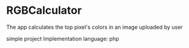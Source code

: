 # RGBCalculator
The app calculates the top pixel's colors in an image uploaded by user

simple project
Implementation language: php
